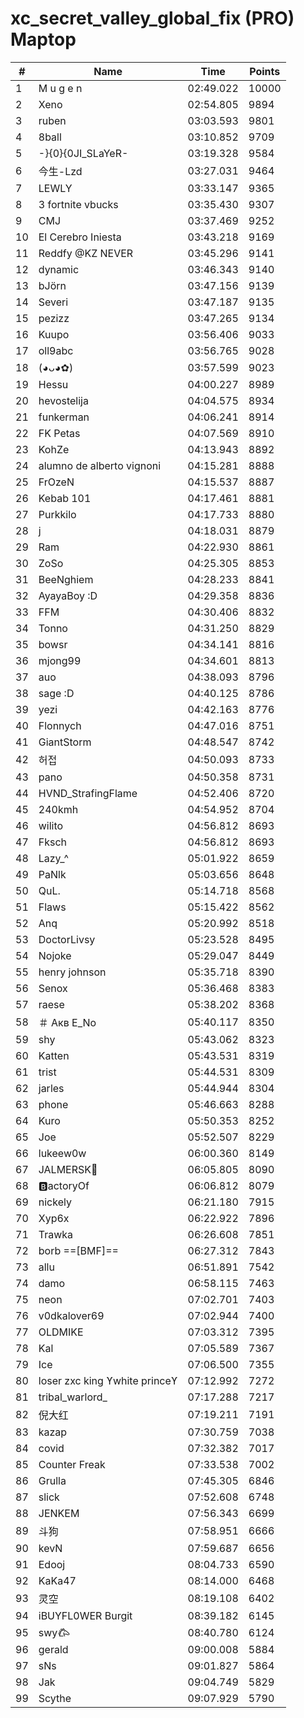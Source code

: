 # xc_secret_valley_global_fix (PRO) Maptop

|  # | Name | Time | Points |
|-------------- | -------------- | -------------- | -------------- | 
| 1 | M u g e n | 02:49.022 | 10000 | 
| 2 | Xeno | 02:54.805 | 9894 | 
| 3 | ruben | 03:03.593 | 9801 | 
| 4 | 8ball | 03:10.852 | 9709 | 
| 5 | -}{0}{0JI_SLaYeR- | 03:19.328 | 9584 | 
| 6 | 今生-Lzd | 03:27.031 | 9464 | 
| 7 | LEWLY | 03:33.147 | 9365 | 
| 8 | 3 fortnite vbucks | 03:35.430 | 9307 | 
| 9 | CMJ | 03:37.469 | 9252 | 
| 10 | El Cerebro Iniesta | 03:43.218 | 9169 | 
| 11 | Reddfy @KZ NEVER | 03:45.296 | 9141 | 
| 12 | dynamic | 03:46.343 | 9140 | 
| 13 | bJörn | 03:47.156 | 9139 | 
| 14 | Severi | 03:47.187 | 9135 | 
| 15 | pezizz | 03:47.265 | 9134 | 
| 16 | Kuupo | 03:56.406 | 9033 | 
| 17 | oll9abc | 03:56.765 | 9028 | 
| 18 | (◕ᴗ◕✿) | 03:57.599 | 9023 | 
| 19 | Hessu | 04:00.227 | 8989 | 
| 20 | hevostelija | 04:04.575 | 8934 | 
| 21 | funkerman | 04:06.241 | 8914 | 
| 22 | FK Petas | 04:07.569 | 8910 | 
| 23 | KohZe | 04:13.943 | 8892 | 
| 24 | alumno de alberto vignoni | 04:15.281 | 8888 | 
| 25 | FrOzeN | 04:15.537 | 8887 | 
| 26 | Kebab 101 | 04:17.461 | 8881 | 
| 27 | Purkkilo | 04:17.733 | 8880 | 
| 28 | j | 04:18.031 | 8879 | 
| 29 | Ram | 04:22.930 | 8861 | 
| 30 | ZoSo | 04:25.305 | 8853 | 
| 31 | BeeNghiem | 04:28.233 | 8841 | 
| 32 | AyayaBoy :D | 04:29.358 | 8836 | 
| 33 | FFM | 04:30.406 | 8832 | 
| 34 | Tonno | 04:31.250 | 8829 | 
| 35 | bowsr | 04:34.141 | 8816 | 
| 36 | mjong99 | 04:34.601 | 8813 | 
| 37 | auo | 04:38.093 | 8796 | 
| 38 | sage :D | 04:40.125 | 8786 | 
| 39 | yezi | 04:42.163 | 8776 | 
| 40 | Flonnych | 04:47.016 | 8751 | 
| 41 | GiantStorm | 04:48.547 | 8742 | 
| 42 | 허접 | 04:50.093 | 8733 | 
| 43 | pano | 04:50.358 | 8731 | 
| 44 | HVND_StrafingFlame | 04:52.406 | 8720 | 
| 45 | 240kmh | 04:54.952 | 8704 | 
| 46 | wilito | 04:56.812 | 8693 | 
| 47 | Fksch | 04:56.812 | 8693 | 
| 48 | Lazy_^ | 05:01.922 | 8659 | 
| 49 | PaNlk | 05:03.656 | 8648 | 
| 50 | QuL. | 05:14.718 | 8568 | 
| 51 | Flaws | 05:15.422 | 8562 | 
| 52 | Anq | 05:20.992 | 8518 | 
| 53 | DoctorLivsy | 05:23.528 | 8495 | 
| 54 | Nojoke | 05:29.047 | 8449 | 
| 55 | henry johnson | 05:35.718 | 8390 | 
| 56 | Senox | 05:36.468 | 8383 | 
| 57 | raese | 05:38.202 | 8368 | 
| 58 | ＃ Акв E_No | 05:40.117 | 8350 | 
| 59 | shy | 05:43.062 | 8323 | 
| 60 | Katten | 05:43.531 | 8319 | 
| 61 | trist | 05:44.531 | 8309 | 
| 62 | jarles | 05:44.944 | 8304 | 
| 63 | phone | 05:46.663 | 8288 | 
| 64 | Kuro | 05:50.353 | 8252 | 
| 65 | Joe | 05:52.507 | 8229 | 
| 66 | lukeew0w | 06:00.360 | 8149 | 
| 67 | JALMERSK👀 | 06:05.805 | 8090 | 
| 68 | 🅱️actoryOf | 06:06.812 | 8079 | 
| 69 | nickely | 06:21.180 | 7915 | 
| 70 | Xyp6x | 06:22.922 | 7896 | 
| 71 | Trawka | 06:26.608 | 7851 | 
| 72 | borb ==[BMF]== | 06:27.312 | 7843 | 
| 73 | allu | 06:51.891 | 7542 | 
| 74 | damo | 06:58.115 | 7463 | 
| 75 | neon | 07:02.701 | 7403 | 
| 76 | v0dkalover69 | 07:02.944 | 7400 | 
| 77 | OLDMIKE | 07:03.312 | 7395 | 
| 78 | Kal | 07:05.589 | 7367 | 
| 79 | Ice | 07:06.500 | 7355 | 
| 80 | loser zxc king ϒwhite princeϒ | 07:12.992 | 7272 | 
| 81 | tribal_warlord_ | 07:17.288 | 7217 | 
| 82 | 倪大红 | 07:19.211 | 7191 | 
| 83 | kazap | 07:30.759 | 7038 | 
| 84 | covid | 07:32.382 | 7017 | 
| 85 | Counter Freak | 07:33.538 | 7002 | 
| 86 | Grulla | 07:45.305 | 6846 | 
| 87 | slick | 07:52.608 | 6748 | 
| 88 | JENKEM | 07:56.343 | 6699 | 
| 89 | 斗狗 | 07:58.951 | 6666 | 
| 90 | kevN | 07:59.687 | 6656 | 
| 91 | Edooj | 08:04.733 | 6590 | 
| 92 | KaKa47 | 08:14.000 | 6468 | 
| 93 | 灵空 | 08:19.108 | 6402 | 
| 94 | iBUYFL0WER Burgit | 08:39.182 | 6145 | 
| 95 | swy𐂃 | 08:40.780 | 6124 | 
| 96 | gerald | 09:00.008 | 5884 | 
| 97 | sNs | 09:01.827 | 5864 | 
| 98 | Jak | 09:04.749 | 5829 | 
| 99 | Scythe | 09:07.929 | 5790 | 

